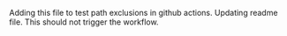 Adding this file to test path exclusions in github actions. Updating readme file. This should not trigger the workflow.
